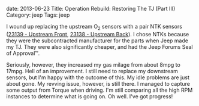 date: 2013-06-23
Title: Operation Rebuild: Restoring The TJ (Part III)
Category: jeep
Tags: jeep

I wound up replacing the upstream O<sub>2</sub> sensors with a pair NTK sensors ([23139 - Upstream Front](http://www.amazon.com/NGK-23139-Oxygen-Sensor/dp/B001PNCNF6/ref=wl_it_dp_o_pC_S_nC?ie=UTF8&colid=1EV3RFL0WFFPY&coliid=I6E65IXSQSEJZ), [23138 - Upstream Back](http://www.amazon.com/NGK-23138-Oxygen-Sensor/dp/B001PNCLHQ/ref=wl_it_dp_o_pC_S_nC?ie=UTF8&colid=1EV3RFL0WFFPY&coliid=I2S8JGTHURIVHA)). I chose NTKs because they were the subcontracted manufacturer for the parts when Jeep made my TJ. They were also significantly cheaper, and had the Jeep Forums Seal of Approval&trade;.

Seriously, however, they increased my gas milage from about 8mpg to 17mpg.  Hell of an improvement. I still need to replace my downstream sensors, but I'm happy with the outcome of this. My idle problems are just about gone. My revving issue, however, is still there. I managed to capture some output from Torque when driving. I'm still comparing all the high RPM instances to determine what is going on. Oh well. I've got progress!
